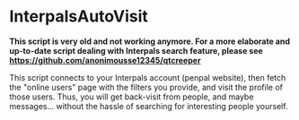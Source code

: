 InterpalsAutoVisit
============

**This script is very old and not working anymore. For a more elaborate and up-to-date script dealing with Interpals search feature, please see https://github.com/anonimousse12345/qtcreeper**


This script connects to your Interpals account (penpal website), then fetch the "online users" page with the filters you provide, and visit the profile of those users. Thus, you will get back-visit from people, and maybe messages... without the hassle of searching for interesting people yourself.
